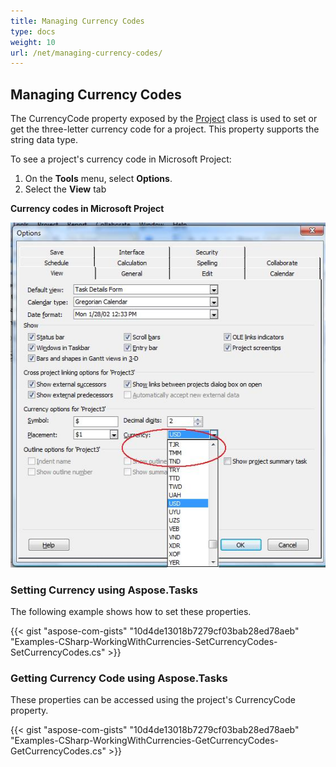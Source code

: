 ```yaml
---
title: Managing Currency Codes
type: docs
weight: 10
url: /net/managing-currency-codes/
---
```


## **Managing Currency Codes**
The CurrencyCode property exposed by the [Project]() class is used to set or get the three-letter currency code for a project. This property supports the string data type.

To see a project's currency code in Microsoft Project:

1. On the **Tools** menu, select **Options**.
2. Select the **View** tab

**Currency codes in Microsoft Project** 

![edit currency codes in Microsoft Project](managing-currency-codes_1.png)
### **Setting Currency using Aspose.Tasks**
The following example shows how to set these properties.

{{< gist "aspose-com-gists" "10d4de13018b7279cf03bab28ed78aeb" "Examples-CSharp-WorkingWithCurrencies-SetCurrencyCodes-SetCurrencyCodes.cs" >}}
### **Getting Currency Code using Aspose.Tasks**
These properties can be accessed using the project's CurrencyCode property.

{{< gist "aspose-com-gists" "10d4de13018b7279cf03bab28ed78aeb" "Examples-CSharp-WorkingWithCurrencies-GetCurrencyCodes-GetCurrencyCodes.cs" >}}
